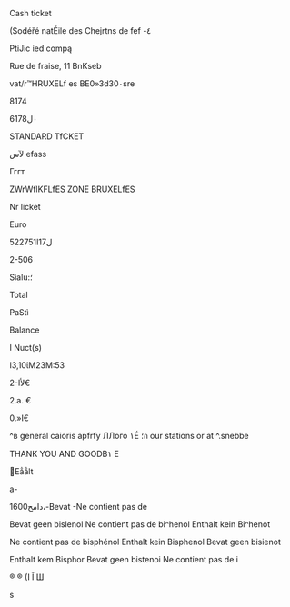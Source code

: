 Cash ticket

(Sodéřé natÉile des Chejrtns de fef -٤

PtiJic ied compą

Rue de fraise, 11 BnKseb

vat/r™HRUXELf es BE0»3d30٠sre

8174

61٠ل78

STANDARD TfCKET

لآس efass

Гггт

ZWrWflKFLfES
ZONE BRUXELfES

Nr licket

Euro

ل17ا522751

2-506

Sialu:؛

Total

PaStì

Balance

I Nuct(s)

Ι3,10ίΜ23Μ:53

2-لأا€

2.a. €

0.»ا€

^в general caioris apfrfy
ЛЛого ١É ؛ก our stations or at
^.snebbe

THANK YOU AND GOODB١ E

Eẳẳlt

a-

1دامح600،-Bevat
-Ne contient pas de

Bevat geen bislenol
Ne contient pas de bi^henol
Enthalt kein Bi^henot

Ne contient pas de bisphénol
Enthalt kein Bisphenol
Bevat geen bisienot

Enthalt kem Bisphor
Bevat geen bistenoi
Ne contient pas de i

® ® (I
Ĩ
Ш

s

